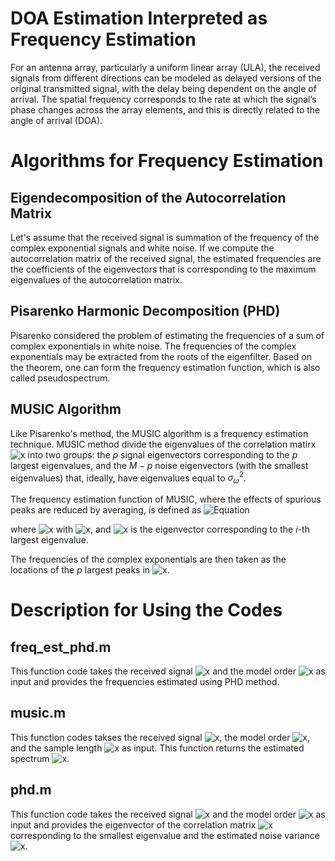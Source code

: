 # DOA Estimation Interpreted as Frequency Estimation
For an antenna array, particularly a uniform linear array (ULA), the received signals from different directions can be modeled as delayed versions of the original transmitted signal, with the delay being dependent on the angle of arrival. The spatial frequency corresponds to the rate at which the signal’s phase changes across the array elements, and this is directly related to the angle of arrival (DOA). 

# Algorithms for Frequency Estimation
## Eigendecomposition of the Autocorrelation Matrix
Let's assume that the received signal is summation of the frequency of the complex exponential signals and white noise. If we compute the autocorrelation matrix of the received signal, the estimated frequencies are the coefficients of the eigenvectors that is corresponding to the maximum eigenvalues of the autocorrelation matrix.

## Pisarenko Harmonic Decomposition (PHD)
Pisarenko considered the problem of estimating the frequencies of a sum of complex exponentials in white noise. The frequencies of the complex exponentials may be extracted from the roots of the eigenfilter. Based on the theorem, one can form the frequency estimation function, which is also called pseudospectrum.

## MUSIC Algorithm
Like Pisarenko's method, the MUSIC algorithm is a frequency estimation technique. MUSIC method divide the eigenvalues of the correlation matirx ![x](https://latex.codecogs.com/svg.image?\mathbf{R_x}\in\mathbb{C}^{M\times&space;M}) into two groups: the $p$ signal eigenvectors corresponding to the $p$ largest eigenvalues, and the $M-p$ noise eigenvectors (with the smallest eigenvalues) that, ideally, have eigenvalues equal to $\sigma_\omega^2$. 

The frequency estimation function of MUSIC, where the effects of spurious peaks are reduced by averaging, is defined as
![Equation](https://latex.codecogs.com/png.latex?\hat{P}_{MU}(e^{jw})=\frac{1}{\sum_{i=p+1}^M|\mathbf{e}^H\mathbf{v_i}|^2})

where  ![x](https://latex.codecogs.com/svg.image?\mathbf{e}=[e_0,...,e_{M-1}]) with ![x](https://latex.codecogs.com/svg.image?e_k=e^{jk\omega}), and ![x](https://latex.codecogs.com/svg.image?\mathbf{v}_i) is the eigenvector corresponding to the $i$-th largest eigenvalue.

The frequencies of the complex exponentials are then taken as the locations of the $p$ largest peaks in ![x](https://latex.codecogs.com/svg.image?\hat{P}_{MU}(e^{jw})).

# Description for Using the Codes
## freq_est_phd.m
This function code takes the received signal ![x](https://latex.codecogs.com/svg.image?\mathbf{x}) and the model order ![x](https://latex.codecogs.com/svg.image?p) as input and provides the frequencies estimated using PHD method. 

## music.m
This function codes takses the received signal ![x](https://latex.codecogs.com/svg.image?\mathbf{x}), the model order ![x](https://latex.codecogs.com/svg.image?p), and the sample length ![x](https://latex.codecogs.com/svg.image?M) as input. This function returns the estimated spectrum ![x](https://latex.codecogs.com/svg.image?\hat{P}_{MU}(e^{jw})).

## phd.m
This function code takes the received signal ![x](https://latex.codecogs.com/svg.image?\mathbf{x}) and the model order ![x](https://latex.codecogs.com/svg.image?p) as input and provides the eigenvector of the correlation matrix ![x](https://latex.codecogs.com/svg.image?\mathbf{R_x}) corresponding to the smallest eigenvalue and the estimated noise variance ![x](https://latex.codecogs.com/svg.image?\sigma_\omega^2).

